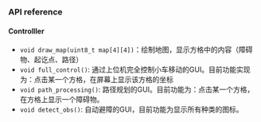 ### API reference

#### Controlller

- `void draw_map(uint8_t map[4][4])`：绘制地图，显示方格中的内容（障碍物、起讫点、路径）
- `void full_control()`: 通过上位机完全控制小车移动的GUI。目前功能实现为：点击某一个方格，在屏幕上显示该方格的坐标
- `void path_processing()`: 路径规划的GUI。目前功能为：点击某一个方格，在方格上显示一个障碍物。
- `void detect_obs()`: 自动避障的GUI，目前功能为显示所有种类的图标。
